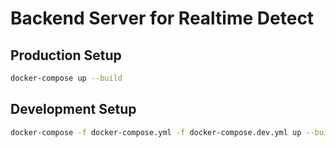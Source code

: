 # Backend Server for Realtime Detect

## Production Setup

```sh
docker-compose up --build
```

## Development Setup

```sh
docker-compose -f docker-compose.yml -f docker-compose.dev.yml up --build
```
